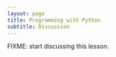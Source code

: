 ```yaml
---
layout: page
title: Programming with Python
subtitle: Discussion
---
```

FIXME: start discussing this lesson.
